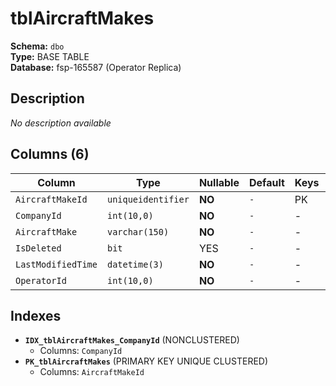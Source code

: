 # tblAircraftMakes

**Schema:** `dbo`  
**Type:** BASE TABLE  
**Database:** fsp-165587 (Operator Replica)

## Description

*No description available*

## Columns (6)

| Column | Type | Nullable | Default | Keys | Description |
|--------|------|----------|---------|------|-------------|
| `AircraftMakeId` | `uniqueidentifier` | **NO** | `-` | PK | - |
| `CompanyId` | `int(10,0)` | **NO** | `-` | - | - |
| `AircraftMake` | `varchar(150)` | **NO** | `-` | - | - |
| `IsDeleted` | `bit` | YES | `-` | - | - |
| `LastModifiedTime` | `datetime(3)` | **NO** | `-` | - | - |
| `OperatorId` | `int(10,0)` | **NO** | `-` | - | - |

## Indexes

- **`IDX_tblAircraftMakes_CompanyId`** (NONCLUSTERED)
  - Columns: `CompanyId`
- **`PK_tblAircraftMakes`** (PRIMARY KEY UNIQUE CLUSTERED)
  - Columns: `AircraftMakeId`
